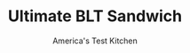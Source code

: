 ---
layout: ../../layouts/MarkdownPostLayout.astro
title: Ultimate BLT Sandwich
author: America's Test Kitchen
pubDate: 2023-03-15
description: "Do you really need a recipe for this simple classic? If you want
the ultimate version, indeed you do."
image_url: https://res.cloudinary.com/hksqkdlah/image/upload/ar_1:1,c_fill,dpr_2.0,f_auto,fl_lossy.progressive.strip_profile,g_faces:auto,q_auto:low,w_344/31058_sfs-ultimate-blt-sandwich-16
tags: ["Main Courses","Pork","Vegetables"]
calories: 3767
protein: 24
carbohydrates: 37
fats: 
fiber: 6
ingredients: ["16 slices, bacon","3 , vine-ripened tomatoes","2 tablespoons, extra-virgin olive oil","1 tablespoon, red wine vinegar",", Salt and pepper","1/2 cup, mayonnaise","1/4 cup, chopped fresh basil","1 1/2 teaspoons, lemon juice","Pinch, cayenne pepper","8 slices, potato sandwich bread","1 head, Bibb lettuce (8 ounces), leaves separated"]
serves: 4
time: ""
instructions: ["Adjust oven rack 6 inches from broiler element and heat oven to 400 degrees. Arrange bacon in single layer on aluminum foil–lined rimmed baking sheet, overlapping slightly as needed to fit. Bake until bacon is deeply browned and crispy, 25 to 30 minutes, rotating sheet halfway through baking. Transfer bacon to paper towel–lined plate; discard bacon fat and foil. Heat broiler.","Meanwhile, core tomatoes and cut into 16 (1/4-inch-thick) slices (you may have some left over). Whisk oil, vinegar, 1/4 teaspoon salt, and 1/4 teaspoon pepper together in shallow dish. Add tomatoes; turn gently to coat with vinaigrette. Whisk mayonnaise, basil, lemon juice, and cayenne together in bowl.","Arrange bread on now-empty sheet. Broil until lightly browned on 1 side only, 1 to 2 minutes.","Transfer bread, toasted side down, to cutting board. Spread basil mayonnaise evenly on untoasted sides of bread (use all of it). Break bacon slices in half. Shingle 4 bacon halves on each of 4 bread slices, followed by 2 lettuce leaves, 4 tomato slices, 2 more lettuce leaves, and 4 more bacon halves. Top each sandwich with 1 of 4 remaining bread slices, mayonnaise side down. Cut sandwiches in half, corner to corner. Serve."]
nutrition: ["1066 mg Potassium","447 mg Phosphorus","163 mg Calcium","3 mg Iron","52 mg Magnesium","1182 mg Sodium","2 mg Zinc","77 g Fat","6 mg Niacin (B3)","30 g Monounsaturated","21 g Polyunsaturated","15 mg Vitamin C","87 mg Cholesterol","19 g Saturated","6 g Fiber","21 µg Folic acid","115 µg Folate (food)","10 g Sugars","81 µg Vitamin K","221 g Water","37 g Carbs","152 µg Folate equivalent (total)","24 g Protein","2 mg Vitamin E","165 µg Vitamin A","941 kcal Energy","3767 calories"]
notes: "Buy the best tomatoes you can find
that are about 2 inches in diameter. If
your tomatoes happen to be larger,
use only two or three slices per sandwich.
Since broiler outputs vary, keep
an eye on the toast in step 3. You may
need more than one package to get
16 slices of bacon. Do not use thick-cut
bacon in this recipe."
---